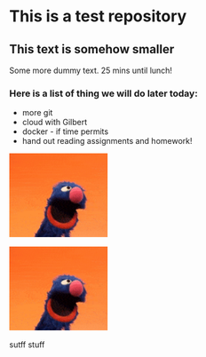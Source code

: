 # This is a test repository

## This text is somehow smaller

Some more dummy text. 25 mins until lunch!

### Here is a list of thing we will do later today:

* more git
* cloud with Gilbert
* docker - if time permits
* hand out reading assignments and homework!

![](grover2.PNG)


![](https://github.com/NoRicePls/NUS_Test_20210111/blob/main/grover2.PNG)

sutff
stuff
